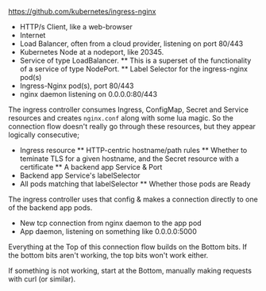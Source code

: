 https://github.com/kubernetes/ingress-nginx

* HTTP/s Client, like a web-browser
* Internet
* Load Balancer, often from a cloud provider, listening on port 80/443
* Kubernetes Node at a nodeport, like 20345.
* Service of type LoadBalancer. 
** This is a superset of the functionality of a service of type NodePort.
** Label Selector for the ingress-nginx pod(s)
* Ingress-Nginx pod(s), port 80/443
* nginx daemon listening on 0.0.0.0:80/443

The ingress controller consumes Ingress, ConfigMap, Secret and Service resources and creates `nginx.conf` along with some lua magic. So the connection flow doesn't really go through these resources, but they appear logically consecutive;

* Ingress resource
** HTTP-centric hostname/path rules
** Whether to teminate TLS for a given hostname, and the Secret resource with a certificate
** A backend app Service & Port
* Backend app Service's labelSelector
* All pods matching that labelSelector
** Whether those pods are Ready

The ingress controller uses that config & makes a connection directly to one of the backend app pods.

* New tcp connection from nginx daemon to the app pod
* App daemon, listening on something like 0.0.0.0:5000


Everything at the Top of this connection flow
builds on the Bottom bits.
If the bottom bits aren't working,
the top bits won't work either.

If something is not working,
start at the Bottom,
manually making requests with curl (or similar).
